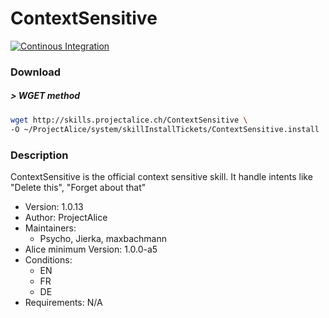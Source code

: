 # ContextSensitive

[![Continous Integration](https://gitlab.com/project-alice-assistant/skills/skill_ContextSensitive/badges/master/pipeline.svg)](https://gitlab.com/project-alice-assistant/skills/skill_ContextSensitive/pipelines/latest)

### Download

##### > WGET method
```bash
wget http://skills.projectalice.ch/ContextSensitive \
-O ~/ProjectAlice/system/skillInstallTickets/ContextSensitive.install
```

### Description
ContextSensitive is the official context sensitive skill. It handle intents like "Delete this", "Forget about that"

- Version: 1.0.13
- Author: ProjectAlice
- Maintainers:
  - Psycho, Jierka, maxbachmann
- Alice minimum Version: 1.0.0-a5
- Conditions:
  - EN
  - FR
  - DE
- Requirements: N/A
